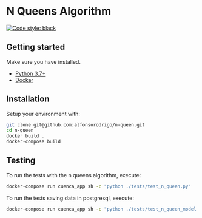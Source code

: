 # N Queens Algorithm

[![Code style: black](https://img.shields.io/badge/code%20style-black-000000.svg)](https://github.com/ambv/black)

## Getting started

Make sure you have installed.

- [Python 3.7+](https://www.python.org/downloads/)
- [Docker](https://docs.docker.com/)

## Installation

Setup your environment with:

```sh
git clone git@github.com:alfonsorodrigo/n-queen.git
cd n-queen
docker build .
docker-compose build
```

## Testing

To run the tests with the n queens algorithm, execute:

```sh
docker-compose run cuenca_app sh -c "python ./tests/test_n_queen.py"
```

To run the tests saving data in postgresql, execute:

```sh
docker-compose run cuenca_app sh -c "python ./tests/test_n_queen_model.py"
```
